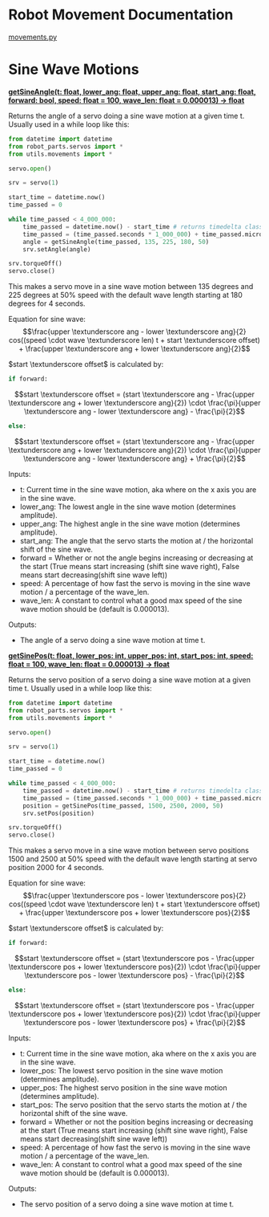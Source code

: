# Robot Movement Documentation

[movements.py](/src/utils/movements.py)

# Sine Wave Motions

<ins>**getSineAngle(t: float, lower_ang: float, upper_ang: float, start_ang: float, forward: bool, speed: float = 100, wave_len: float = 0.000013) -> float**</ins>

Returns the angle of a servo doing a sine wave motion at a given time t.
Usually used in a while loop like this:
```py
from datetime import datetime
from robot_parts.servos import *
from utils.movements import *

servo.open()

srv = servo(1)

start_time = datetime.now()
time_passed = 0

while time_passed < 4_000_000:
	time_passed = datetime.now() - start_time # returns timedelta class
	time_passed = (time_passed.seconds * 1_000_000) + time_passed.microseconds
	angle = getSineAngle(time_passed, 135, 225, 180, 50)
	srv.setAngle(angle)

srv.torqueOff()
servo.close()
```
This makes a servo move in a sine wave motion between 135 degrees and 225 degrees at 50% speed with the default wave length starting at 180 degrees for 4 seconds.

Equation for sine wave:
$$\frac{upper \textunderscore ang - lower \textunderscore ang}{2} cos((speed \cdot wave \textunderscore len) t + start \textunderscore offset) + \frac{upper \textunderscore ang + lower \textunderscore ang}{2}$$

$start \textunderscore offset$ is calculated by:

```py
if forward:
```

$$start \textunderscore offset = (start \textunderscore ang - \frac{upper \textunderscore ang + lower \textunderscore ang}{2}) \cdot \frac{\pi}{upper \textunderscore ang - lower \textunderscore ang} - \frac{\pi}{2}$$

```py
else:
```

$$start \textunderscore offset = (start \textunderscore ang - \frac{upper \textunderscore ang + lower \textunderscore ang}{2}) \cdot \frac{\pi}{upper \textunderscore ang - lower \textunderscore ang} + \frac{\pi}{2}$$

Inputs:

- t: Current time in the sine wave motion, aka where on the x axis you are in the sine wave.
- lower_ang: The lowest angle in the sine wave motion (determines amplitude).
- upper_ang: The highest angle in the sine wave motion (determines amplitude).
- start_ang: The angle that the servo starts the motion at / the horizontal shift of the sine wave.
- forward = Whether or not the angle begins increasing or decreasing at the start (True means start increasing (shift sine wave right), False means start decreasing(shift sine wave left))
- speed: A percentage of how fast the servo is moving in the sine wave motion / a percentage of the wave_len.
- wave_len: A constant to control what a good max speed of the sine wave motion should be (default is 0.000013).

Outputs:

- The angle of a servo doing a sine wave motion at time t.

<ins>**getSinePos(t: float, lower_pos: int, upper_pos: int, start_pos: int, speed: float = 100, wave_len: float = 0.000013) -> float**</ins>

Returns the servo position of a servo doing a sine wave motion at a given time t.
Usually used in a while loop like this:
```py
from datetime import datetime
from robot_parts.servos import *
from utils.movements import *

servo.open()

srv = servo(1)

start_time = datetime.now()
time_passed = 0

while time_passed < 4_000_000:
	time_passed = datetime.now() - start_time # returns timedelta class
	time_passed = (time_passed.seconds * 1_000_000) + time_passed.microseconds
	position = getSinePos(time_passed, 1500, 2500, 2000, 50)
	srv.setPos(position)

srv.torqueOff()
servo.close()
```
This makes a servo move in a sine wave motion between servo positions 1500 and 2500 at 50% speed with the default wave length starting at servo position 2000 for 4 seconds.

Equation for sine wave:
$$\frac{upper \textunderscore pos - lower \textunderscore pos}{2} cos((speed \cdot wave \textunderscore len) t + start \textunderscore offset) + \frac{upper \textunderscore pos + lower \textunderscore pos}{2}$$

$start \textunderscore offset$ is calculated by:

```py
if forward:
```

$$start \textunderscore offset = (start \textunderscore pos - \frac{upper \textunderscore pos + lower \textunderscore pos}{2}) \cdot \frac{\pi}{upper \textunderscore pos - lower \textunderscore pos} - \frac{\pi}{2}$$

```py
else:
```

$$start \textunderscore offset = (start \textunderscore pos - \frac{upper \textunderscore pos + lower \textunderscore pos}{2}) \cdot \frac{\pi}{upper \textunderscore pos - lower \textunderscore pos} + \frac{\pi}{2}$$

Inputs:

- t: Current time in the sine wave motion, aka where on the x axis you are in the sine wave.
- lower_pos: The lowest servo position in the sine wave motion (determines amplitude).
- upper_pos: The highest servo position in the sine wave motion (determines amplitude).
- start_pos: The servo position that the servo starts the motion at / the horizontal shift of the sine wave.
- forward = Whether or not the position begins increasing or decreasing at the start (True means start increasing (shift sine wave right), False means start decreasing(shift sine wave left))
- speed: A percentage of how fast the servo is moving in the sine wave motion / a percentage of the wave_len.
- wave_len: A constant to control what a good max speed of the sine wave motion should be (default is 0.000013).

Outputs:

- The servo position of a servo doing a sine wave motion at time t.
